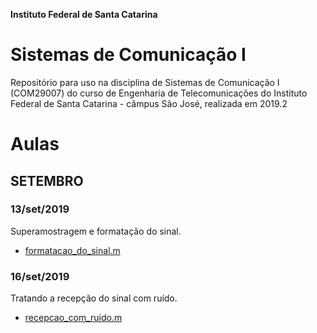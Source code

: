 **Instituto Federal de Santa Catarina**

# Sistemas de Comunicação I

Repositório para uso na disciplina de Sistemas de Comunicação I (COM29007) do curso de Engenharia de Telecomunicações do Instituto Federal de Santa Catarina - câmpus São José, realizada em 2019.2

# Aulas

## SETEMBRO

### 13/set/2019

Superamostragem e formatação do sinal.

- [formatacao_do_sinal.m](https://github.com/yanmartins/COM29007/blob/master/formatacao_do_sinal.m)

### 16/set/2019

Tratando a recepção do sinal com ruído.

- [recepcao_com_ruido.m](https://github.com/yanmartins/COM29007/blob/master/recepcao_com_ruido.m)
